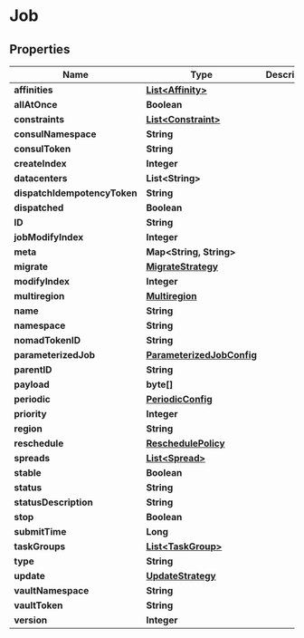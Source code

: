 

# Job


## Properties

| Name | Type | Description | Notes |
|------------ | ------------- | ------------- | -------------|
|**affinities** | [**List&lt;Affinity&gt;**](Affinity.md) |  |  [optional] |
|**allAtOnce** | **Boolean** |  |  [optional] |
|**constraints** | [**List&lt;Constraint&gt;**](Constraint.md) |  |  [optional] |
|**consulNamespace** | **String** |  |  [optional] |
|**consulToken** | **String** |  |  [optional] |
|**createIndex** | **Integer** |  |  [optional] |
|**datacenters** | **List&lt;String&gt;** |  |  [optional] |
|**dispatchIdempotencyToken** | **String** |  |  [optional] |
|**dispatched** | **Boolean** |  |  [optional] |
|**ID** | **String** |  |  [optional] |
|**jobModifyIndex** | **Integer** |  |  [optional] |
|**meta** | **Map&lt;String, String&gt;** |  |  [optional] |
|**migrate** | [**MigrateStrategy**](MigrateStrategy.md) |  |  [optional] |
|**modifyIndex** | **Integer** |  |  [optional] |
|**multiregion** | [**Multiregion**](Multiregion.md) |  |  [optional] |
|**name** | **String** |  |  [optional] |
|**namespace** | **String** |  |  [optional] |
|**nomadTokenID** | **String** |  |  [optional] |
|**parameterizedJob** | [**ParameterizedJobConfig**](ParameterizedJobConfig.md) |  |  [optional] |
|**parentID** | **String** |  |  [optional] |
|**payload** | **byte[]** |  |  [optional] |
|**periodic** | [**PeriodicConfig**](PeriodicConfig.md) |  |  [optional] |
|**priority** | **Integer** |  |  [optional] |
|**region** | **String** |  |  [optional] |
|**reschedule** | [**ReschedulePolicy**](ReschedulePolicy.md) |  |  [optional] |
|**spreads** | [**List&lt;Spread&gt;**](Spread.md) |  |  [optional] |
|**stable** | **Boolean** |  |  [optional] |
|**status** | **String** |  |  [optional] |
|**statusDescription** | **String** |  |  [optional] |
|**stop** | **Boolean** |  |  [optional] |
|**submitTime** | **Long** |  |  [optional] |
|**taskGroups** | [**List&lt;TaskGroup&gt;**](TaskGroup.md) |  |  [optional] |
|**type** | **String** |  |  [optional] |
|**update** | [**UpdateStrategy**](UpdateStrategy.md) |  |  [optional] |
|**vaultNamespace** | **String** |  |  [optional] |
|**vaultToken** | **String** |  |  [optional] |
|**version** | **Integer** |  |  [optional] |




